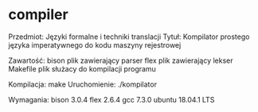 # compiler
Przedmiot:			Języki formalne i techniki translacji
Tytuł:					Kompilator prostego języka imperatywnego do kodu maszyny rejestrowej

Zawartość:			bison			plik zawierający parser
								flex			plik zawierający lekser
								Makefile	plik służacy do kompilacji programu

Kompilacja:			make
Uruchomienie:		./kompilator <plikwejsciowy> <plikwyjsciowy>

Wymagania:			bison			3.0.4
								flex			2.6.4
								gcc				7.3.0
								ubuntu		18.04.1 LTS
